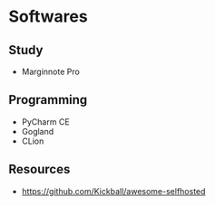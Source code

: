 # Softwares


## Study

- Marginnote Pro


## Programming

- PyCharm CE
- Gogland
- CLion


## Resources

- https://github.com/Kickball/awesome-selfhosted
